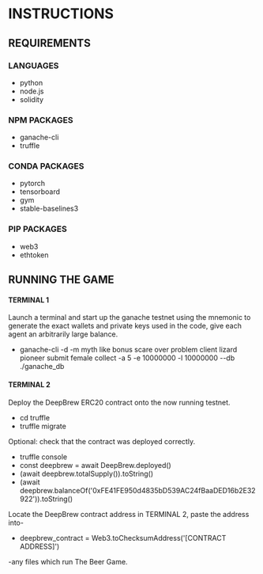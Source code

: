 # INSTRUCTIONS
## REQUIREMENTS
### LANGUAGES
* python
* node.js
* solidity
### NPM PACKAGES
* ganache-cli
* truffle
### CONDA PACKAGES
* pytorch
* tensorboard
* gym
* stable-baselines3
### PIP PACKAGES
* web3
* ethtoken
## RUNNING THE GAME
#### TERMINAL 1
Launch a terminal and start up the ganache testnet using the mnemonic to generate the exact wallets and private keys used in the code, give each agent an arbitrarily large balance.
* ganache-cli -d -m myth like bonus scare over problem client lizard pioneer submit female collect -a 5 -e 10000000 -l 10000000 --db ./ganache_db

#### TERMINAL 2
Deploy the DeepBrew ERC20 contract onto the now running testnet.

* cd truffle
* truffle migrate

Optional: check that the contract was deployed correctly.

* truffle console
* const deepbrew = await DeepBrew.deployed()
* (await deepbrew.totalSupply()).toString()
* (await deepbrew.balanceOf('0xFE41FE950d4835bD539AC24fBaaDED16b2E32922')).toString()

Locate the DeepBrew contract address in TERMINAL 2, paste the address into-

* deepbrew_contract = Web3.toChecksumAddress('[CONTRACT ADDRESS]')

-any files which run The Beer Game.